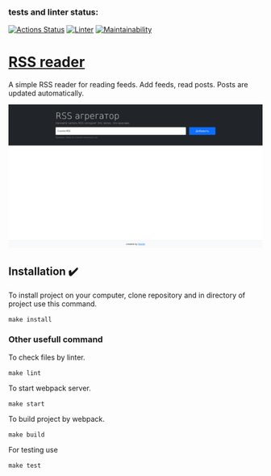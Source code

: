 ### tests and linter status:

[![Actions Status](https://github.com/pershin-daniil/frontend-project-11/workflows/hexlet-check/badge.svg)](https://github.com/pershin-daniil/frontend-project-11/actions)
[![Linter](https://github.com/pershin-daniil/frontend-project-11/actions/workflows/nodejs.yml/badge.svg?branch=main)](https://github.com/pershin-daniil/frontend-project-11/actions/workflows/nodejs.yml)
[![Maintainability](https://api.codeclimate.com/v1/badges/b63230fa7c0dd74565dc/maintainability)](https://codeclimate.com/github/pershin-daniil/frontend-project-11/maintainability)

# [RSS reader](https://frontend-project-11-roan.vercel.app/)

A simple RSS reader for reading feeds. Add feeds, read posts. Posts are updated automatically.

[![Sreenshot](https://github.com/pershin-daniil/frontend-project-11/blob/main/__fixture__/rss_empty_home_page.png)](https://frontend-project-11-roan.vercel.app/)

## Installation :heavy_check_mark:

To install project on your computer, clone repository and in directory of project use this command.

    make install

### Other usefull command

To check files by linter.

    make lint

To start webpack server.

    make start

To build project by webpack.

    make build

For testing use

    make test
